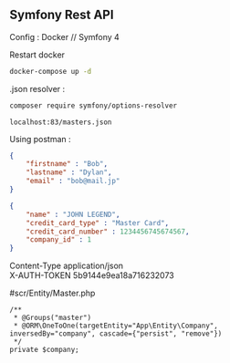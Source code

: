 ## Symfony Rest API


Config : 
Docker // Symfony 4

Restart docker
```sh
docker-compose up -d
```

.json resolver : 
```sh
composer require symfony/options-resolver
```

`localhost:83/masters.json`

Using postman : 

```json
{ 
	"firstname" : "Bob", 
	"lastname" : "Dylan", 
	"email" : "bob@mail.jp"
}
```

```json
{ 
	"name" : "JOHN LEGEND",
	"credit_card_type" : "Master Card",
	"credit_card_number" : 1234456745674567,
	"company_id" : 1
}
```

Content-Type  application/json       <br />
X-AUTH-TOKEN  5b9144e9ea18a716232073 <br />

#scr/Entity/Master.php

	/**
     * @Groups("master") 
     * @ORM\OneToOne(targetEntity="App\Entity\Company", inversedBy="company", cascade={"persist", "remove"})
     */
    private $company;